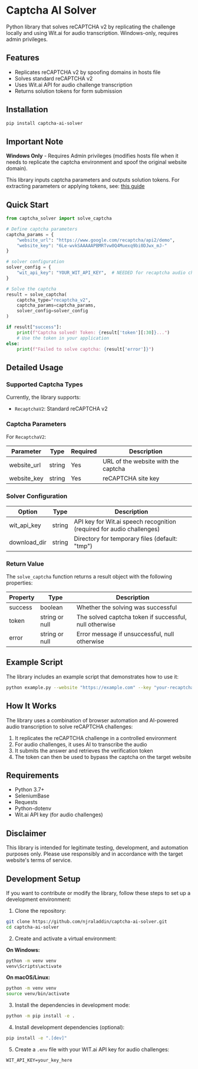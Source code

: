# Captcha AI Solver

Python library that solves reCAPTCHA v2 by replicating the challenge locally and using Wit.ai for audio transcription. Windows-only, requires admin privileges.

## Features

- Replicates reCAPTCHA v2 by spoofing domains in hosts file
- Solves standard reCAPTCHA v2
- Uses Wit.ai API for audio challenge transcription
- Returns solution tokens for form submission

## Installation

```bash
pip install captcha-ai-solver
```

## Important Note

**Windows Only** - Requires Admin privileges (modifies hosts file when it needs to replicate the captcha environment and spoof the original website domain).

This library inputs captcha parameters and outputs solution tokens. For extracting parameters or applying tokens, see: [this guide](https://gist.github.com/2captcha/2ee70fa1130e756e1693a5d4be4d8c70)

## Quick Start

```python
from captcha_solver import solve_captcha

# Define captcha parameters
captcha_params = {
    "website_url": "https://www.google.com/recaptcha/api2/demo",
    "website_key": "6Le-wvkSAAAAAPBMRTvw0Q4Muexq9bi0DJwx_mJ-"
}

# solver configuration
solver_config = {
    "wit_api_key": "YOUR_WIT_API_KEY",  # NEEDED for recaptcha audio challenges
}

# Solve the captcha
result = solve_captcha(
    captcha_type="recaptcha_v2",
    captcha_params=captcha_params,
    solver_config=solver_config
)

if result["success"]:
    print(f"Captcha solved! Token: {result['token'][:30]}...")
    # Use the token in your application
else:
    print(f"Failed to solve captcha: {result['error']}")
```

## Detailed Usage

### Supported Captcha Types

Currently, the library supports:

- `RecaptchaV2`: Standard reCAPTCHA v2

### Captcha Parameters

For `RecaptchaV2`:

| Parameter | Type | Required | Description |
|-----------|------|----------|-------------|
| website_url | string | Yes | URL of the website with the captcha |
| website_key | string | Yes | reCAPTCHA site key |

### Solver Configuration

| Option | Type | Description |
|--------|------|-------------|
| wit_api_key | string | API key for Wit.ai speech recognition (required for audio challenges) |
| download_dir | string | Directory for temporary files (default: "tmp") |

### Return Value

The `solve_captcha` function returns a result object with the following properties:

| Property | Type | Description |
|----------|------|-------------|
| success | boolean | Whether the solving was successful |
| token | string or null | The solved captcha token if successful, null otherwise |
| error | string or null | Error message if unsuccessful, null otherwise |

## Example Script

The library includes an example script that demonstrates how to use it:

```bash
python example.py --website "https://example.com" --key "your-recaptcha-key"
```

## How It Works

The library uses a combination of browser automation and AI-powered audio transcription to solve reCAPTCHA challenges:

1. It replicates the reCAPTCHA challenge in a controlled environment
2. For audio challenges, it uses AI to transcribe the audio
3. It submits the answer and retrieves the verification token
4. The token can then be used to bypass the captcha on the target website

## Requirements

- Python 3.7+
- SeleniumBase
- Requests
- Python-dotenv
- Wit.ai API key (for audio challenges)

## Disclaimer

This library is intended for legitimate testing, development, and automation purposes only. Please use responsibly and in accordance with the target website's terms of service.

## Development Setup

If you want to contribute or modify the library, follow these steps to set up a development environment:

1. Clone the repository:
```bash
git clone https://github.com/njraladdin/captcha-ai-solver.git
cd captcha-ai-solver
```

2. Create and activate a virtual environment:

**On Windows:**
```bash
python -m venv venv
venv\Scripts\activate
```

**On macOS/Linux:**
```bash
python -m venv venv
source venv/bin/activate
```

3. Install the dependencies in development mode:
```bash
python -m pip install -e .
```

4. Install development dependencies (optional):
```bash
pip install -e ".[dev]"
```

5. Create a `.env` file with your WIT.ai API key for audio challenges:
```
WIT_API_KEY=your_key_here
``` 